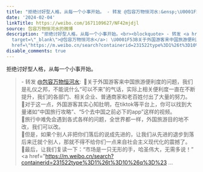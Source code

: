 ```yaml
---
title: "拒绝讨好型人格，从每一个小事开始。 - 转发 @包容万物恒河水:&ensp;\U0001F53B关于外国游客来中国旅游便利度的问题，我们是礼仪之邦，不能说什么“可以不来”的气话，..."
date: '2024-02-04'
linkTitle: https://weibo.com/1671109627/NF42mjdjl
source: 包容万物恒河水的微博
description: "拒绝讨好型人格，从每一个小事开始。<br><blockquote> - 转发 <a href=\"https://weibo.com/1671109627\"
  target=\"_blank\">@包容万物恒河水</a>: \U0001F53B关于外国游客来中国旅游便利度的问题，我们是礼仪之邦，不能说什么“可以不来”的气话，实际上相关便利度一直在不断提升，我们的各部门、相关企业、普通商家和老百姓付出了大量的努力。<br>\U0001F53B对于这一点，外国游客其实心知肚明，在tiktok等平台上，你可以找到大量诸如“中国旅行攻略”、“5个去中国之前必下的app”这样的视频。<br>\U0001F53B旅行中难免会遇到各式各样的问题，全世界都一样，外国旅游目的地不改，我们可以改。<br>\U0001F53B但是，如果个别人非把你们落后的说成先进的，让我们从先进的退步到落后来迁就个别人，那就不得不给你们一点来自社会主义现代化的震撼了。<br>\U0001F53B最后，让我们复读一下：“市场是一只无形的手，哈圣伟大，无需多说！”<br><a
  href=\"https://m.weibo.cn/search?containerid=231522type%3D1%26t%3D10%26q%3D%23 ..."
disable_comments: true
---
```

拒绝讨好型人格，从每一个小事开始。<br><blockquote> - 转发 <a href="https://weibo.com/1671109627" target="_blank">@包容万物恒河水</a>: 🔻关于外国游客来中国旅游便利度的问题，我们是礼仪之邦，不能说什么“可以不来”的气话，实际上相关便利度一直在不断提升，我们的各部门、相关企业、普通商家和老百姓付出了大量的努力。<br>🔻对于这一点，外国游客其实心知肚明，在tiktok等平台上，你可以找到大量诸如“中国旅行攻略”、“5个去中国之前必下的app”这样的视频。<br>🔻旅行中难免会遇到各式各样的问题，全世界都一样，外国旅游目的地不改，我们可以改。<br>🔻但是，如果个别人非把你们落后的说成先进的，让我们从先进的退步到落后来迁就个别人，那就不得不给你们一点来自社会主义现代化的震撼了。<br>🔻最后，让我们复读一下：“市场是一只无形的手，哈圣伟大，无需多说！”<br><a href="https://m.weibo.cn/search?containerid=231522type%3D1%26t%3D10%26q%3D%23 ...